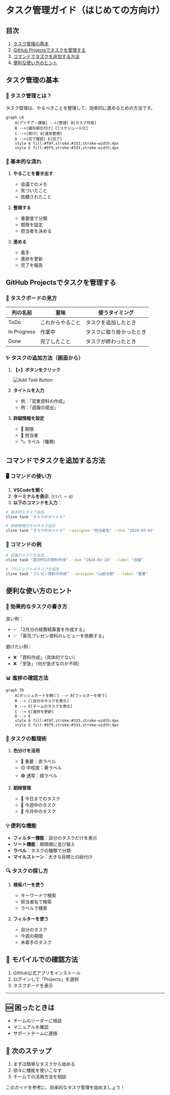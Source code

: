 # タスク管理ガイド（はじめての方向け）

## 目次

1. [タスク管理の基本](#タスク管理の基本)
2. [GitHub Projectsでタスクを管理する](#github-projectsでタスクを管理する)
3. [コマンドでタスクを追加する方法](#コマンドでタスクを追加する方法)
4. [便利な使い方のヒント](#便利な使い方のヒント)

## タスク管理の基本

### 🎯 タスク管理とは？

タスク管理は、やるべきことを整理して、効率的に進めるための方法です。

```mermaid
graph LR
    A[アイデア・課題] -->|整理| B[タスク作成]
    B -->|優先順位付け| C[スケジュール化]
    C -->|実行| D[進捗管理]
    D -->|完了確認| E[完了]
    style A fill:#f9f,stroke:#333,stroke-width:4px
    style E fill:#9f9,stroke:#333,stroke-width:4px
```

### 📝 基本的な流れ

1. **やることを書き出す**
   - 会議でのメモ
   - 気づいたこと
   - 依頼されたこと

2. **整理する**
   - 重要度で分類
   - 期限を設定
   - 担当者を決める

3. **進める**
   - 着手
   - 進捗を更新
   - 完了を報告

## GitHub Projectsでタスクを管理する

### 🎨 タスクボードの見方

| 列の名前 | 意味 | 使うタイミング |
|---------|------|--------------|
| ToDo | これからやること | タスクを追加したとき |
| In Progress | 作業中 | タスクに取り掛かったとき |
| Done | 完了したこと | タスクが終わったとき |

### ✨ タスクの追加方法（画面から）

1. **【+】ボタンをクリック**
   
   ![Add Task Button](https://img.shields.io/badge/-%2B%20Add%20Task-green)

2. **タイトルを入力**
   - 例：「営業資料の作成」
   - 例：「週報の提出」

3. **詳細情報を設定**
   - 📅 期限
   - 👤 担当者
   - 🏷️ ラベル（種類）

## コマンドでタスクを追加する方法

### 🖥️ コマンドの使い方

1. **VSCodeを開く**
2. **ターミナルを表示**（`Ctrl + @`）
3. **以下のコマンドを入力**：

```bash
# 基本的なタスク追加
cline task "タスクのタイトル"

# 詳細情報付きのタスク追加
cline task "タスクのタイトル" --assignee "担当者名" --due "2024-03-01"
```

### 📝 コマンドの例

```bash
# 会議のタスクを追加
cline task "週次MTGの資料作成" --due "2024-02-28" --label "会議"

# プロジェクトのタスクを追加
cline task "プレゼン資料の作成" --assignee "山田太郎" --label "重要"
```

## 便利な使い方のヒント

### 🎯 効果的なタスクの書き方

良い例：
- ✅ 「2月分の経費精算書を作成する」
- ✅ 「客先プレゼン資料のレビューを依頼する」

避けたい例：
- ❌ 「資料作成」（具体的でない）
- ❌ 「至急」（何が急ぎなのか不明）

### 📊 進捗の確認方法

```mermaid
graph TD
    A[ダッシュボードを開く] --> B[フィルターを使う]
    B --> C[自分のタスクを表示]
    B --> D[チームのタスクを表示]
    C --> E[進捗を更新]
    D --> E
    style A fill:#f9f,stroke:#333,stroke-width:4px
    style E fill:#9f9,stroke:#333,stroke-width:4px
```

### 🎨 タスクの整理術

1. **色分けを活用**
   - 🔴 重要：赤ラベル
   - 🟡 中程度：黄ラベル
   - 🟢 通常：緑ラベル

2. **期限管理**
   - 📅 今日までのタスク
   - 📅 今週中のタスク
   - 📅 今月中のタスク

### 💡 便利な機能

- **フィルター機能**：自分のタスクだけを表示
- **ソート機能**：期限順に並び替え
- **ラベル**：タスクの種類で分類
- **マイルストーン**：大きな目標との紐付け

### 🔍 タスクの探し方

1. **検索バーを使う**
   - キーワードで検索
   - 担当者名で検索
   - ラベルで検索

2. **フィルターを使う**
   - 自分のタスク
   - 今週の期限
   - 未着手のタスク

## 📱 モバイルでの確認方法

1. GitHub公式アプリをインストール
2. ログインして「Projects」を選択
3. タスクボードを表示

---

## 🆘 困ったときは

- チームのリーダーに相談
- マニュアルを確認
- サポートチームに連絡

## 🎉 次のステップ

1. まずは簡単なタスクから始める
2. 徐々に機能を使いこなす
3. チームでの活用方法を相談

このガイドを参考に、効率的なタスク管理を始めましょう！
